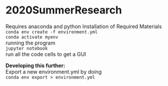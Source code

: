 # 2020SummerResearch 
Requires anaconda and python
Installation of Required Materials  
`conda env create -f environment.yml`    
`conda activate myenv`  
running the program  
 `jupyter notebook`  
run all the code cells to get a GUI


**Developing this further:**  
Export a new environment.yml by doing  
`conda env export > environment.yml`

